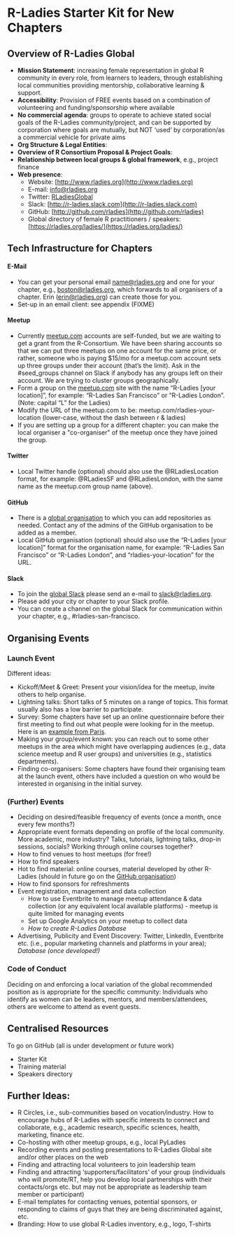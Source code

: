 # R-Ladies Starter Kit for New Chapters



## Overview of R-Ladies Global

* **Mission Statement**:
  increasing female representation in global R community in every role, from learners to
  leaders, through establishing local communities providing mentorship, collaborative
  learning & support. 
* **Accessibility**:
  Provision of FREE events based on a combination of volunteering and
  funding/sponsorship where available
* **No commercial agenda**:
  groups to operate to achieve stated social goals of the R-Ladies community/project,
  and can be supported by corporation where goals are mutually,
  but NOT ‘used’ by corporation/as a commercial vehicle for private aims
* **Org Structure & Legal Entities**: 
* **Overview of R Consortium Proposal & Project Goals**: 
* **Relationship between local groups & global framework**, e.g., project finance
* **Web presence**:
    * Website: [http://www.rladies.org](http://www.rladies.org)
    * E-mail: info@rladies.org
    * Twitter: [RLadiesGlobal](https://twitter.com/RLadiesGlobal)
    * Slack: [http://r-ladies.slack.com](http://r-ladies.slack.com)
    * GitHub: [http://github.com/rladies](http://github.com/rladies)
    * Global directory of female R practitioners / speakers: [https://rladies.org/ladies/](https://rladies.org/ladies/)



## Tech Infrastructure for Chapters

#### E-Mail

* You can get your personal email name@rladies.org and one for your chapter, e.g.,
  boston@rladies.org, which forwards to all organisers of a chapter.
  Erin (erin@rladies.org) can create those for you.
* Set-up in an email client: see appendix (FIXME)

#### Meetup 

* Currently [meetup.com](meetup.com) accounts are self-funded, but we are waiting to get
  a grant from the R-Consortium. We have been sharing accounts so that we can put three
  meetups on one account for the same price, or rather, someone who is paying $15/mo for
  a meetup.com account sets up three groups under their account (that’s the limit). Ask
  in the #seed_groups channel on Slack if anybody has any groups left on their account.
  We are trying to cluster groups geographically.
* Form a group on the [meetup.com](meetup.com) site with the name
  “R-Ladies [your location]”, for example: “R-Ladies San Francisco” or “R-Ladies London”.
  (Note: capital “L” for the Ladies)
* Modify the URL of the meetup.com to be: meetup.com/rladies-your-location
  (lower-case, without the dash between r & ladies)
* If you are setting up a group for a different chapter: you can make the local organiser
  a "co-organiser" of the meetup once they have joined the group.

#### Twitter

* Local Twitter handle (optional) should also use the @RLadiesLocation format,
  for example: @RLadiesSF and @RLadiesLondon, with the same name as the meetup.com group
  name (above).

#### GitHub

* There is a [global organisation](http://github.com/rladies) to which you can add
  repositories as needed. Contact any of the admins of the GitHub organisation to be
  added as a member.
* Local GitHub organisation (optional) should also use the “R-Ladies [your location]”
  format for the organisation name, for example: “R-Ladies San Francisco” or
  “R-Ladies London”, and “rladies-your-location” for the URL.

#### Slack

* To join the [global Slack](http://r-ladies.slack.com) please send an e-mail to
  slack@rladies.org.
* Please add your city or chapter to your Slack profile.  
* You can create a channel on the global Slack for communication within your chapter,
  e.g., #rladies-san-francisco.
  


## Organising Events

### Launch Event

Different ideas:

* Kickoff/Meet & Greet: Present your vision/idea for the meetup, invite others to help
  organise.
* Lightning talks: Short talks of 5 minutes on a range of topics. This format usually
  also has a low barrier to participate.
* Survey: Some chapters have set up an online questionnaire before their first meeting to
  find out what people were looking for in the meetup. Here is an
  [example from Paris](https://docs.google.com/forms/d/e/1FAIpQLSfPHTc1CuMHFmisaR53kM0G5iReXZfZH6CcKV6wsX0Gww5m3Q/viewform?c=0&w=1).
* Making your group/event known: you can reach out to some other meetups in the area which
  might have overlapping audiences (e.g., data science meetup and R user groups) and
  universities (e.g., statistics departments).
* Finding co-organisers: Some chapters have found their organising team at the launch
  event, others have included a question on who would be interested in organising in the
  initial survey.

### (Further) Events

* Deciding on desired/feasible frequency of events (once a month, once every few months?)
* Appropriate event formats depending on profile of the local community. More academic, more industry? Talks, tutorials, lightning talks, drop-in sessions, socials? Working through online courses together? 
* How to find venues to host meetups (for free!)
* How to find speakers
* Hot to find material: online courses, material developed by other R-Ladies (should in
  future go on the [GitHub organisation](http://github.com/rladies))
* How to find sponsors for refreshments
* Event registration, management and data collection
    * How to use Eventbrite to manage meetup attendance & data collection (or any
      equivalent local available platforms) - meetup is quite limited for managing events
    * Set up Google Analytics on your meetup to collect data
    * _How to create R-Ladies Database_
* Advertising, Publicity and Event Discovery: Twitter, LinkedIn, Eventbrite etc. (i.e.,
  popular marketing channels and platforms in your area);  _Database (once developed!)_

### Code of Conduct

Deciding on and enforcing a local variation of the global recommended position as is
appropriate for the specific community: Individuals who identify as women can be leaders,
mentors, and members/attendees, others are welcome to attend as event guests. 



## Centralised Resources

To go on GitHub (all is under development or future work)

* Starter Kit
* Training material
* Speakers directory



## Further Ideas:

* R Circles, i.e., sub-communities based on vocation/industry.
  How to encourage hubs of R-Ladies with specific interests to connect and collaborate,
  e.g., academic research, specific sciences, health, marketing, finance etc. 
* Co-hosting with other meetup groups, e.g., local PyLadies
* Recording events and posting presentations to R-Ladies Global site and/or other places
  on the web
* Finding and attracting local volunteers to join leadership team
* Finding and attracting ‘supporters/facilitators’ of your group
  (individuals who will promote/RT, help you develop local partnerships with their
  contacts/orgs etc. but may not be appropriate as leadership team member or participant)
* E-mail templates for contacting venues, potential sponsors, or responding to claims
  of guys that they are being discriminated against, etc.
* Branding: How to use global R-Ladies inventory, e.g., logo, T-shirts